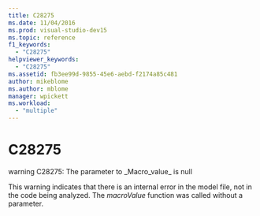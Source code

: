 ```yaml
---
title: C28275
ms.date: 11/04/2016
ms.prod: visual-studio-dev15
ms.topic: reference
f1_keywords:
  - "C28275"
helpviewer_keywords:
  - "C28275"
ms.assetid: fb3ee99d-9855-45e6-aebd-f2174a85c481
author: mikeblome
ms.author: mblome
manager: wpickett
ms.workload:
  - "multiple"
---
```

# C28275
warning C28275: The parameter to \_Macro\_value\_ is null

 This warning indicates that there is an internal error in the model file, not in the code being analyzed. The *macroValue* function was called without a parameter.